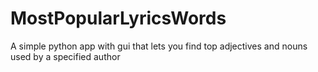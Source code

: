 # MostPopularLyricsWords
A simple python app with gui that lets you find top adjectives and nouns used by a specified author
